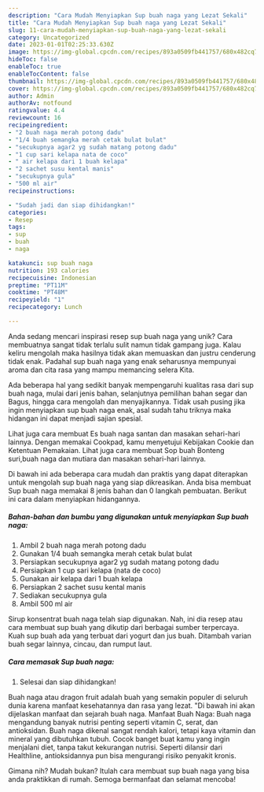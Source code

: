 ```yaml
---
description: "Cara Mudah Menyiapkan Sup buah naga yang Lezat Sekali"
title: "Cara Mudah Menyiapkan Sup buah naga yang Lezat Sekali"
slug: 11-cara-mudah-menyiapkan-sup-buah-naga-yang-lezat-sekali
category: Uncategorized
date: 2023-01-01T02:25:33.630Z
image: https://img-global.cpcdn.com/recipes/893a0509fb441757/680x482cq70/sup-buah-naga-foto-resep-utama.jpg
hideToc: false
enableToc: true
enableTocContent: false
thumbnail: https://img-global.cpcdn.com/recipes/893a0509fb441757/680x482cq70/sup-buah-naga-foto-resep-utama.jpg
cover: https://img-global.cpcdn.com/recipes/893a0509fb441757/680x482cq70/sup-buah-naga-foto-resep-utama.jpg
author: Admin
authorAv: notfound
ratingvalue: 4.4
reviewcount: 16
recipeingredient:
- "2 buah naga merah potong dadu"
- "1/4 buah semangka merah cetak bulat bulat"
- "secukupnya agar2 yg sudah matang potong dadu"
- "1 cup sari kelapa nata de coco"
- " air kelapa dari 1 buah kelapa"
- "2 sachet susu kental manis"
- "secukupnya gula"
- "500 ml air"
recipeinstructions:

- "Sudah jadi dan siap dihidangkan!"
categories:
- Resep
tags:
- sup
- buah
- naga

katakunci: sup buah naga 
nutrition: 193 calories
recipecuisine: Indonesian
preptime: "PT11M"
cooktime: "PT48M"
recipeyield: "1"
recipecategory: Lunch

---
```





Anda sedang mencari inspirasi resep sup buah naga yang unik? Cara membuatnya sangat tidak terlalu sulit namun tidak gampang juga. Kalau keliru mengolah maka hasilnya tidak akan memuaskan dan justru cenderung tidak enak. Padahal sup buah naga yang enak seharusnya mempunyai aroma dan cita rasa yang mampu memancing selera Kita.





Ada beberapa hal yang sedikit banyak mempengaruhi kualitas rasa dari sup buah naga, mulai dari jenis bahan, selanjutnya pemilihan bahan segar dan Bagus, hingga cara mengolah dan menyajikannya. Tidak usah pusing jika ingin menyiapkan sup buah naga enak,      asal sudah tahu triknya maka hidangan ini dapat menjadi sajian spesial.














Lihat juga cara membuat Es buah naga santan dan masakan sehari-hari lainnya. Dengan memakai Cookpad, kamu menyetujui Kebijakan Cookie dan Ketentuan Pemakaian. Lihat juga cara membuat Sop buah Bonteng suri,buah naga dan mutiara dan masakan sehari-hari lainnya.






Di bawah ini ada beberapa cara mudah dan praktis yang dapat diterapkan untuk mengolah sup buah naga yang siap dikreasikan. Anda bisa membuat Sup buah naga memakai 8 jenis bahan dan 0 langkah pembuatan. Berikut ini cara dalam menyiapkan hidangannya.

<!--inarticleads1-->

##### Bahan-bahan dan bumbu yang digunakan untuk menyiapkan Sup buah naga:

1. Ambil 2 buah naga merah potong dadu
1. Gunakan 1/4 buah semangka merah cetak bulat bulat
1. Persiapkan secukupnya agar2 yg sudah matang potong dadu
1. Persiapkan 1 cup sari kelapa (nata de coco)
1. Gunakan  air kelapa dari 1 buah kelapa
1. Persiapkan 2 sachet susu kental manis
1. Sediakan secukupnya gula
1. Ambil 500 ml air


Sirup konsentrat buah naga telah siap digunakan. Nah, ini dia resep atau cara membuat sup buah yang dikutip dari berbagai sumber terpercaya. Kuah sup buah ada yang terbuat dari yogurt dan jus buah. Ditambah varian buah segar lainnya, cincau, dan rumput laut. 

<!--inarticleads2-->

##### Cara memasak Sup buah naga:


1. Selesai dan siap dihidangkan!

Buah naga atau dragon fruit adalah buah yang semakin populer di seluruh dunia karena manfaat kesehatannya dan rasa yang lezat. &#34;Di bawah ini akan dijelaskan manfaat dan sejarah buah naga. Manfaat Buah Naga: Buah naga mengandung banyak nutrisi penting seperti vitamin C, serat, dan antioksidan. Buah naga dikenal sangat rendah kalori, tetapi kaya vitamin dan mineral yang dibutuhkan tubuh. Cocok banget buat kamu yang ingin menjalani diet, tanpa takut kekurangan nutrisi. Seperti dilansir dari Healthline, antioksidannya pun bisa mengurangi risiko penyakit kronis. 

Gimana nih? Mudah bukan? Itulah cara membuat sup buah naga yang bisa anda praktikkan di rumah. Semoga bermanfaat dan selamat mencoba!
